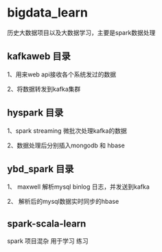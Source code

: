 # bigdata_learn
历史大数据项目以及大数据学习，主要是spark数据处理

## kafkaweb 目录
1、用来web api接收各个系统发过的数据

2、将数据转发到kafka集群

## hyspark 目录

1、spark streaming 微批次处理kafka的数据

2、数据处理后分别插入mongodb 和 hbase 

## ybd_spark 目录
1、 maxwell 解析mysql binlog 日志，并发送到kafka

2、 解析后的mysql数据实时同步的hbase

## spark-scala-learn 
 spark 项目混杂 用于学习 练习
